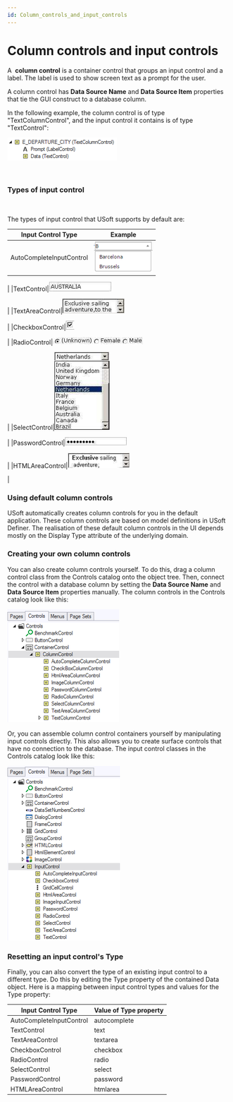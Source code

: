 ```yaml
---
id: Column_controls_and_input_controls
---
```


# Column controls and input controls

A  **column control** is a container control that groups an input control and a label. The label is used to show screen text as a prompt for the user.

A column control has **Data Source Name** and **Data Source Item** properties that tie the GUI construct to a database column.

In the following example, the column control is of type "TextColumnControl", and the input control it contains is of type "TextControl":

![](./assets/6416d3c9-1463-485d-a25c-3f675b3ae972.png)

 

### Types of input control

 

The types of input control that USoft supports by default are:

|**Input Control Type**|**Example**|
|--------|--------|
|AutoCompleteInputControl|![](./assets/c6f99f82-ecc5-4827-ad57-af13420c45df.png)

|
|TextControl|![](./assets/63897b99-f18f-47d4-9e4c-92760b753b95.jpg)

|
|TextAreaControl|![](./assets/61e6a31e-773b-4ff1-b8fc-1f680016deb3.jpg)

|
|CheckboxControl|![](./assets/f745577c-cd7e-47ab-add5-f69937b5f802.jpg)

|
|RadioControl|![](./assets/53dbda85-c7f0-42d2-a478-eb818a5449b7.jpg)

|
|SelectControl|![](./assets/0fe863fa-6ed1-4405-a9d7-c12b8491ee76.jpg)

|
|PasswordControl|![](./assets/de1ebbb9-6654-4a30-9ba5-1eabe17bb96e.jpg)

|
|HTMLAreaControl|![](./assets/8dbc5e60-be0f-4d55-8dbb-6ed60be55fa2.jpg)

|



### Using default column controls

USoft automatically creates column controls for you in the default application. These column controls are based on model definitions in USoft Definer. The realisation of these default column controls in the UI depends mostly on the Display Type attribute of the underlying domain.

### Creating your own column controls

You can also create column controls yourself. To do this, drag a column control class from the Controls catalog onto the object tree. Then, connect the control with a database column by setting the **Data Source Name** and **Data Source Item** properties manually. The column controls in the Controls catalog look like this:

![](./assets/98df1f1f-f15f-4c67-9b81-1c58e20f143a.png)

Or, you can assemble column control containers yourself by manipulating input controls directly. This also allows you to create surface controls that have no connection to the database. The input control classes in the Controls catalog look like this:

![](./assets/487a70fd-ed9d-42a5-bb17-6ab1fc745c0c.png)

### Resetting an input control's Type

Finally, you can also convert the type of an existing input control to a different type. Do this by editing the Type property of the contained Data object. Here is a mapping between input control types and values for the Type property:

|**Input Control Type**|**Value of Type property**|
|--------|--------|
|AutoCompleteInputControl|autocomplete|
|TextControl|text    |
|TextAreaControl|textarea|
|CheckboxControl|checkbox|
|RadioControl|radio   |
|SelectControl|select  |
|PasswordControl|password|
|HTMLAreaControl|htmlarea|